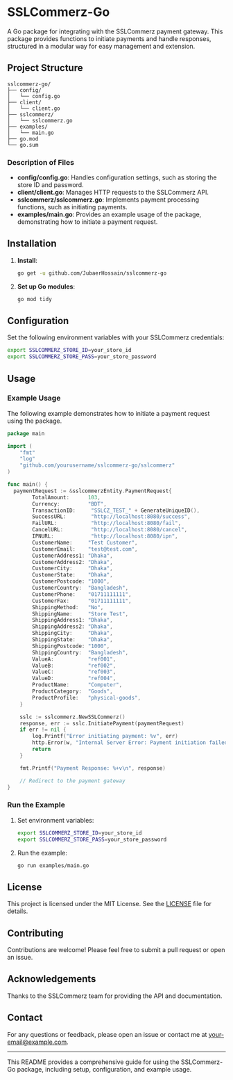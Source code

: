 # SSLCommerz-Go

A Go package for integrating with the SSLCommerz payment gateway. This package provides functions to initiate payments and handle responses, structured in a modular way for easy management and extension.

## Project Structure

```
sslcommerz-go/
├── config/
│   └── config.go
├── client/
│   └── client.go
├── sslcommerz/
│   └── sslcommerz.go
├── examples/
│   └── main.go
├── go.mod
└── go.sum
```

### Description of Files

- **config/config.go**: Handles configuration settings, such as storing the store ID and password.
- **client/client.go**: Manages HTTP requests to the SSLCommerz API.
- **sslcommerz/sslcommerz.go**: Implements payment processing functions, such as initiating payments.
- **examples/main.go**: Provides an example usage of the package, demonstrating how to initiate a payment request.

## Installation

1. **Install**:
   ```sh
   go get -u github.com/JubaerHossain/sslcommerz-go
   ```

2. **Set up Go modules**:
   ```sh
   go mod tidy
   ```

## Configuration

Set the following environment variables with your SSLCommerz credentials:

```sh
export SSLCOMMERZ_STORE_ID=your_store_id
export SSLCOMMERZ_STORE_PASS=your_store_password
```

## Usage

### Example Usage

The following example demonstrates how to initiate a payment request using the package.

```go
package main

import (
    "fmt"
    "log"
    "github.com/yourusername/sslcommerz-go/sslcommerz"
)

func main() {
  paymentRequest := &sslcommerzEntity.PaymentRequest{
		TotalAmount:      103,
		Currency:         "BDT",
		TransactionID:     "SSLCZ_TEST_" + GenerateUniqueID(),
		SuccessURL:        "http://localhost:8080/success",
		FailURL:           "http://localhost:8080/fail",
		CancelURL:         "http://localhost:8080/cancel",
		IPNURL:            "http://localhost:8080/ipn",
		CustomerName:     "Test Customer",
		CustomerEmail:    "test@test.com",
		CustomerAddress1: "Dhaka",
		CustomerAddress2: "Dhaka",
		CustomerCity:     "Dhaka",
		CustomerState:    "Dhaka",
		CustomerPostcode: "1000",
		CustomerCountry:  "Bangladesh",
		CustomerPhone:    "01711111111",
		CustomerFax:      "01711111111",
		ShippingMethod:   "No",
		ShippingName:     "Store Test",
		ShippingAddress1: "Dhaka",
		ShippingAddress2: "Dhaka",
		ShippingCity:     "Dhaka",
		ShippingState:    "Dhaka",
		ShippingPostcode: "1000",
		ShippingCountry:  "Bangladesh",
		ValueA:           "ref001",
		ValueB:           "ref002",
		ValueC:           "ref003",
		ValueD:           "ref004",
		ProductName:      "Computer",
		ProductCategory:  "Goods",
		ProductProfile:   "physical-goods",
	}

	sslc := sslcommerz.NewSSLCommerz()
	response, err := sslc.InitiatePayment(paymentRequest)
	if err != nil {
		log.Printf("Error initiating payment: %v", err)
		http.Error(w, "Internal Server Error: Payment initiation failed", http.StatusInternalServerError)
		return
	}

    fmt.Printf("Payment Response: %+v\n", response)

    // Redirect to the payment gateway
}
```

### Run the Example

1. Set environment variables:
   ```sh
   export SSLCOMMERZ_STORE_ID=your_store_id
   export SSLCOMMERZ_STORE_PASS=your_store_password
   ```

2. Run the example:
   ```sh
   go run examples/main.go
   ```

## License

This project is licensed under the MIT License. See the [LICENSE](LICENSE) file for details.

## Contributing

Contributions are welcome! Please feel free to submit a pull request or open an issue.

## Acknowledgements

Thanks to the SSLCommerz team for providing the API and documentation.

## Contact

For any questions or feedback, please open an issue or contact me at your-email@example.com.

---

This README provides a comprehensive guide for using the SSLCommerz-Go package, including setup, configuration, and example usage.